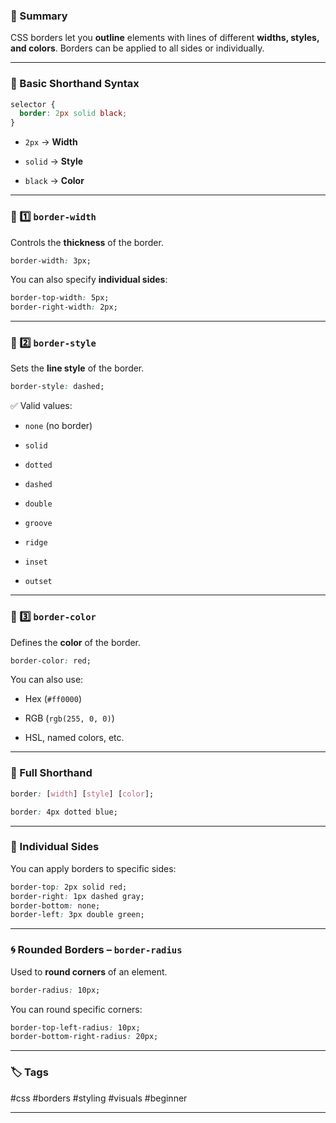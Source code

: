 
### 🧠 Summary

CSS borders let you **outline** elements with lines of different **widths, styles, and colors**. Borders can be applied to all sides or individually.

---

### 🔹 Basic Shorthand Syntax

```css
selector {
  border: 2px solid black;
}
```

- `2px` → **Width**
    
- `solid` → **Style**
    
- `black` → **Color**
    

---

### 🔸 1️⃣ `border-width`

Controls the **thickness** of the border.

```css
border-width: 3px;
```

You can also specify **individual sides**:

```css
border-top-width: 5px;
border-right-width: 2px;
```

---

### 🔸 2️⃣ `border-style`

Sets the **line style** of the border.

```css
border-style: dashed;
```

✅ Valid values:

- `none` (no border)
    
- `solid`
    
- `dotted`
    
- `dashed`
    
- `double`
    
- `groove`
    
- `ridge`
    
- `inset`
    
- `outset`
    

---

### 🔸 3️⃣ `border-color`

Defines the **color** of the border.

```css
border-color: red;
```

You can also use:

- Hex (`#ff0000`)
    
- RGB (`rgb(255, 0, 0)`)
    
- HSL, named colors, etc.
    

---

### 🧱 Full Shorthand

```css
border: [width] [style] [color];
```

```css
border: 4px dotted blue;
```

---

### 📐 Individual Sides

You can apply borders to specific sides:

```css
border-top: 2px solid red;
border-right: 1px dashed gray;
border-bottom: none;
border-left: 3px double green;
```

---

### 🌀 Rounded Borders – `border-radius`

Used to **round corners** of an element.

```css
border-radius: 10px;
```

You can round specific corners:

```css
border-top-left-radius: 10px;
border-bottom-right-radius: 20px;
```

---

### 🏷️ Tags

#css #borders #styling #visuals #beginner

---
